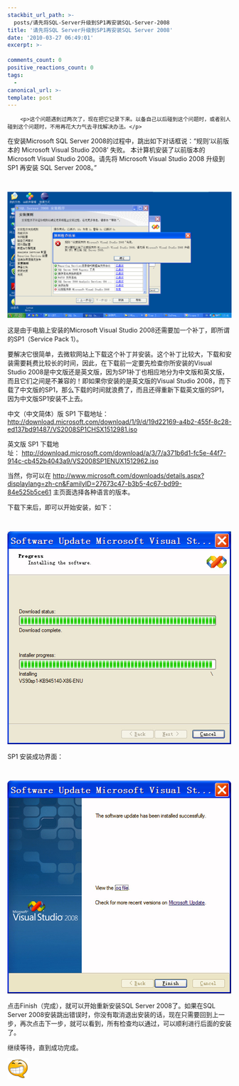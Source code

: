 ```yaml
---
stackbit_url_path: >-
  posts/请先将SQL-Server升级到SP1再安装SQL-Server-2008
title: '请先将SQL Server升级到SP1再安装SQL Server 2008'
date: '2010-03-27 06:49:01'
excerpt: >-
  
comments_count: 0
positive_reactions_count: 0
tags: 
  - 
canonical_url: >-
template: post
---
```


        <p>这个问题遇到过两次了，现在把它记录下来。以备自己以后碰到这个问题时，或者别人碰到这个问题时，不用再花大力气去寻找解决办法。</p>
<p>在安装Microsoft SQL Server 2008的过程中，跳出如下对话框说：“规则‘以前版本的 Microsoft Visual Studio 2008’ 失败。 本计算机安装了以前版本的 Microsoft Visual Studio 2008。请先将 Microsoft Visual Studio 2008 升级到 SP1 再安装 SQL Server 2008。”</p>
<p>&nbsp;</p>
<p><img onload="ResizeImage(this,520)" alt="" title="" src="https://raw.githubusercontent.com/Jeff-Tian/blogengine.net/master/Source/BlogEngine/BlogEngine.NET/App_Data/files/image_218.png"></p>
<p>这是由于电脑上安装的Microsoft Visual Studio 2008还需要加一个补丁，即所谓的SP1（Service Pack 1）。</p>
<p>要解决它很简单，去微软网站上下载这个补丁并安装。这个补丁比较大，下载和安装需要耗费比较长的时间，因此，在下载前一定要先检查你所安装的Visual Studio 2008是中文版还是英文版，因为SP1补丁也相应地分为中文版和英文版，而且它们之间是不兼容的！即如果你安装的是英文版的Visual Studio 2008，而下载了中文版的SP1，那么下载的时间就浪费了，而且还得重新下载英文版的SP1，因为中文版SP1安装不上去。</p>
<p>中文（中文简体）版 SP1 下载地址：<a target="_blank" href="http://download.microsoft.com/download/1/9/d/19d22169-a4b2-455f-8c28-ed137bd91487/VS2008SP1CHSX1512981.iso">http://download.microsoft.com/download/1/9/d/19d22169-a4b2-455f-8c28-ed137bd91487/VS2008SP1CHSX1512981.iso</a></p>
<p>英文版 SP1 下载地址：&nbsp;<a target="_blank" href="http://download.microsoft.com/download/a/3/7/a371b6d1-fc5e-44f7-914c-cb452b4043a9/VS2008SP1ENUX1512962.iso">http://download.microsoft.com/download/a/3/7/a371b6d1-fc5e-44f7-914c-cb452b4043a9/VS2008SP1ENUX1512962.iso</a></p>
<p>当然，你可以在&nbsp;<a href="http://www.microsoft.com/downloads/details.aspx?displaylang=zh-cn&amp;FamilyID=27673c47-b3b5-4c67-bd99-84e525b5ce61">http://www.microsoft.com/downloads/details.aspx?displaylang=zh-cn&amp;FamilyID=27673c47-b3b5-4c67-bd99-84e525b5ce61</a>&nbsp;主页面选择各种语言的版本。</p>
<p>下载下来后，即可以开始安装，如下：</p>
<p>&nbsp;</p>
<p><img onload="ResizeImage(this,520)" alt="" title="" src="https://raw.githubusercontent.com/Jeff-Tian/blogengine.net/master/Source/BlogEngine/BlogEngine.NET/App_Data/files/image_219.png"></p>
<p>SP1 安装成功界面：</p>
<p>&nbsp;</p>
<p><img onload="ResizeImage(this,520)" alt="" title="" src="https://raw.githubusercontent.com/Jeff-Tian/blogengine.net/master/Source/BlogEngine/BlogEngine.NET/App_Data/files/image_220.png"></p>
<p>点击Finish（完成），就可以开始重新安装SQL Server 2008了。如果在SQL Server 2008安装跳出错误时，你没有取消退出安装的话，现在只需要回到上一步，再次点击下一步，就可以看到，所有检查均以通过，可以顺利进行后面的安装了。</p>
<p>继续等待，直到成功完成。</p>
<p><img alt="" src="https://raw.githubusercontent.com/Jeff-Tian/blogengine.net/master/Source/BlogEngine/BlogEngine.NET/App_Data/files/image_221.png"></p>
      